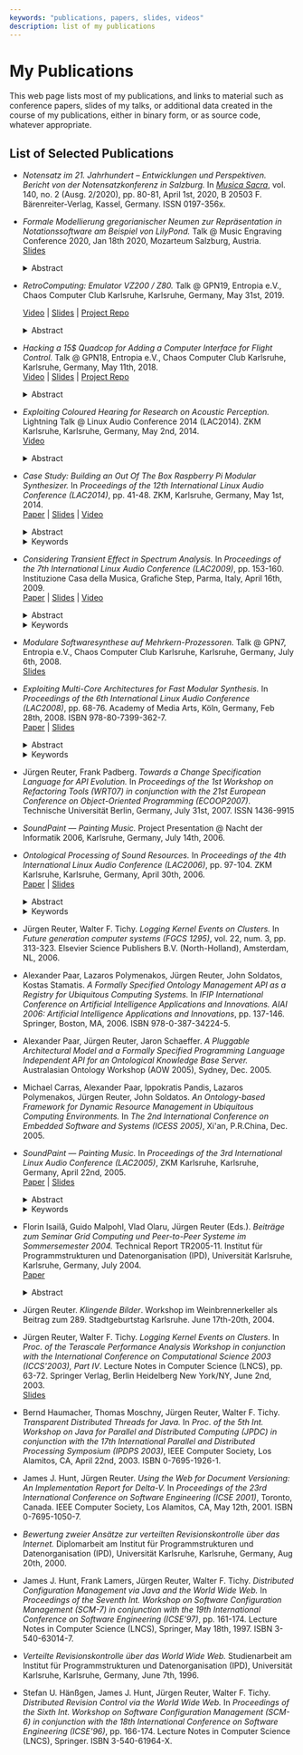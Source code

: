 ```yaml
---
keywords: "publications, papers, slides, videos"
description: list of my publications
---
```


# My Publications

This web page lists most of my publications, and links to material
such as conference papers, slides of my talks, or additional data
created in the course of my publications, either in binary form, or as
source code, whatever appropriate.

## List of Selected Publications

* _Notensatz im 21. Jahrhundert – Entwicklungen und Perspektiven.
  Bericht von der Notensatzkonferenz in Salzburg._ In [_Musica
  Sacra_](https://www.musica-sacra-online.de), vol. 140, no. 2
  (Ausg. 2/2020), pp. 80-81, April 1st, 2020, B 20503 F.
  Bärenreiter-Verlag, Kassel, Germany.  ISSN 0197-356x.

* _Formale Modellierung gregorianischer Neumen zur Repräsentation in
  Notationssoftware am Beispiel von LilyPond._ Talk @ Music Engraving
  Conference 2020, Jan 18th 2020, Mozarteum Salzburg, Austria.<br />
  [Slides](https://gitlab.com/MusicEngravingConference/2020/-/raw/master/Talks/Juergen%20Reuter/Modellierung%20gregorianischer%20Neumen.pdf?inline=false)
  <details>
    <summary>Abstract</summary>
    Supporting Gregorian neumes in music notation software requires
    formal modelling of music representation, as storage format and as
    input language.  Since neumes notation differs significantly from
    subsequent music notation, we give a short historical survey and
    explore a concept for musically adequate modelling based on the
    Solesmes monks’ 19th century research and more recent findings,
    including composition of ligatures from basic neumes, and compare
    it with different approaches.
  </details>

* _RetroComputing: Emulator VZ200 / Z80._ Talk @ GPN19, Entropia e.V.,
  Chaos Computer Club Karlsruhe, Karlsruhe, Germany, May 31st,
  2019.<br />

  [Video](https://media.ccc.de/v/gpn19-114-retrocomputing-emulator-vz200-z80) |
  [Slides](https://github.com/soundpaint/VZ200-Emulator/blob/master/src/doc/talk_gpn19_slides.odp) |
  [Project Repo](https://github.com/soundpaint/VZ200-Emulator)

  <details>
    <summary>Abstract</summary>
    In this talk, I present my project that implements a software
    emulation of a Z80 CPU and all other parts of a VZ200 computer
    (the hardware originally built around 1983).  The emulator
    software is written in Java, yet fast enough to run in realtime on
    current modest performance hardware.  Special features of the
    emulator include (among others):

    * a monitor control program with features for editing, running and
      debugging Z80 assember code,

    * a retro-fit mechanism that allows for annotation of assembler
      instructions (labels, comments, etc.)

    * a virtual clock mechanism that allows for realtime mapping of
      the emulated speaker's status onto state-of-the-art, sample
      buffer based sound card devices,

    * an abstract, mnemonic-level, yet still flexible architecture of
      the CPU emulation that allows for straight-forward extension or
      replacement of new or alternative op-codes without explicitly
      fiddling around with deeply nested instruction dispatch tables.

    Project Source Code: https://github.com/soundpaint/VZ200-Emulator
  </details>

* _Hacking a 15$ Quadcop for Adding a Computer Interface for Flight
  Control._ Talk @ GPN18, Entropia e.V., Chaos Computer Club
  Karlsruhe, Karlsruhe, Germany, May 11th, 2018.<br />
  [Video](https://media.ccc.de/v/gpn18-169-hacking-a-15-quadcop-for-adding-a-computer-interface-for-flight-control) |
  [Slides](https://github.com/soundpaint/QuadCopHack/blob/master/doc/talk-gpn18/quadcop-talk.odp) |
  [Project Repo](https://github.com/soundpaint/QuadCopHack)
  <details>
    <summary>Abstract</summary>
    In this talk I will present how I modified the remote control of a
    cheap 15$ quadcop in order to add a computer interface:

    * First, I developed a small hardware board for signal tapping
      from and signal injection into the quadcop's remote control.

    * Next, I connected an Arduino board and developed a small
      software written in the C programming language, that does
      real-time signal A/D conversion of incoming / outgoing flight
      control signals, time-stamping and low-level signal processing
      of incoming signal data, and buffering of incoming and outgoing
      signal data.

    * Third, I connected a Raspberry Pi 3 board to the Arduino board
      and developed a Java Application that retrieves flight control
      signal data from the Arduino with the possibility to record it
      to a file.  Also, the application allows for replaying recorded
      data back to the Arduino for signal injection into the quadcop's
      remote control.

    * The next step would be to extend the Java application for either
      editing recorded flight control data or creating completely new
      flight control data from scratch.

    Schematics and software are available as open source licensed
    under GNU GPL v3, see here:
    https://github.com/soundpaint/QuadCopHack
  </details>

* _Exploiting Coloured Hearing for Research on Acoustic Perception._
  Lightning Talk @ Linux Audio Conference 2014 (LAC2014).  ZKM
  Karlsruhe, Karlsruhe, Germany, May 2nd, 2014.<br />
  [Video](https://lac.linuxaudio.org/2014/video.php?id=19)
  <details>
    <summary>Abstract</summary>
    Coloured hearing is a form of synaesthesia with co-perception of
    acoustic stimuli as visual effects.  In contrast to acquired or
    induced synaesthesia, the genuine form is thought to origin very
    early in life and to not relevantly change over time.  Therefore,
    finding correlations between acoustic stimuli and visual effects
    with genuine coloured hearing and evaluating their visual
    significance even on adults gives hints on which acoustic
    properties have been significant for an individual since early
    life.  With this snapshot of significance taken from many
    individuals, we hope to better identify the border between
    congenital perception and perception habits created from cultural
    influence.  Knowledge about this border is essential for
    composition of contemporary music, as it marks the limit where
    musical parameters go beyond trainable perception and thus render
    irrelevant as compositorial means.  So far, for a preparatory case
    study we developed a set of sounds, tested it on a single genuine
    coloured hearing individual and present first results.
  </details>

* _Case Study: Building an Out Of The Box Raspberry Pi Modular
  Synthesizer._ In _Proceedings of the 12th International Linux Audio
  Conference (LAC2014)_, pp. 41-48.  ZKM, Karlsruhe, Germany, May 1st,
  2014.<br />
  [Paper](http://lac.linuxaudio.org/2014/papers/12.pdf) |
  [Slides](http://lac.linuxaudio.org/2014/download/raspmodsyn.pdf) |
  [Video](https://lac.linuxaudio.org/2014/video.php?id=9)
  <details>
    <summary>Abstract</summary>
    The idea is simple and obvious: Take some Raspberry Pi computing
    units, each as a reusable synthesizer module.  Connect them via a
    network.  Connect a notebook or PC to control and monitor them.
    Start playing on your virtually analog modular synthesizer.
    However, is existing Linux audio software sufficiently mature to
    implement this vision out of the box? We investigate how far we
    get in building such a synthesizer, what existing software to
    choose, analyse what limits we hit and what features still need to
    be implemented to make our vision become reality.
  </details>
  <details>
    <summary>Keywords</summary>
    Raspberry Pi, Virtual Anolog Modular Synthesizer, Distributed
    Networked Audio
  </details>

* _Considering Transient Effect in Spectrum Analysis._ In _Proceedings
  of the 7th International Linux Audio Conference (LAC2009)_,
  pp. 153-160.  Instituzione Casa della Musica, Grafiche Step, Parma,
  Italy, April 16th, 2009.<br />
  [Paper](https://lac.linuxaudio.org/2009/cdm/Saturday/15_Reuter/15.pdf) |
  [Slides](https://lac.linuxaudio.org/2009/cdm/Saturday/15_Reuter/TransientEffects.pdf) |
  [Video](http://lad.linuxaudio.org/events/2009_cdm/videos/)
  <details>
    <summary>Abstract</summary>
    Signal processing with discrete Fourier transform (DFT) works well
    in standard settings, but is unsatisfying for rapid changes in
    signal spectra.  We illustrate and analyze this phenomenon,
    develop a novel transform and prove its close relation to the
    Laplace transform.  We deploy our transform for deriving a
    replacement for the sliding window DFT.  Our approach features
    transient effect and hence shows more natural response to rapid
    spectral changes.
  </details>
  <details>
    <summary>Keywords</summary>
    signal processing, DFT, sliding window technique, spectral analysis
  </details>

* _Modulare Softwaresynthese auf Mehrkern-Prozessoren._ Talk @ GPN7,
  Entropia e.V., Chaos Computer Club Karlsruhe, Karlsruhe, Germany,
  July 6th, 2008.<br />
  [Slides](https://entropia.de/images/a/ab/GPN7-Schnelle-modulare-Synthese-auf-Mehrkern-Architekturen.pdf)

* _Exploiting Multi-Core Architectures for Fast Modular Synthesis._ In
  _Proceedings of the 6th International Linux Audio Conference
  (LAC2008)_, pp. 68-76.  Academy of Media Arts, Köln, Germany, Feb
  28th, 2008.  ISBN 978-80-7399-362-7.<br />
  [Paper](http://lac.linuxaudio.org/2008/download/papers/8.pdf) |
  [Slides](https://lac.linuxaudio.org/2008/download/slides/8/lac2008_paper8_slides.pdf)
  <details>
    <summary>Abstract</summary>
    Recently, CPU speed increases only slowly, while the number of
    transistors per chip keeps growing exponentially.  Consequently,
    processors with multi-core architectures are pervading the market.
    Unfortunately, most existing software still can not exploit the
    parallelism.  Since modular software sythesis implementations
    typically simulate parallel hardware, they are designated to run
    on parallel hardware.  We examine different approaches for
    parallelization of a modular software synthesizer and discuss
    their advantages and disadvantages with respect to both the
    performance gain and the impact on the software architecture.
  </details>
  <details>
    <summary>Keywords</summary>
    modular synthesis, multicore architectures, parallelization, scheduling, performance analysis
  </details>

* Jürgen Reuter, Frank Padberg.  _Towards a Change Specification
  Language for API Evolution._ In _Proceedings of the 1st Workshop on
  Refactoring Tools (WRT07) in conjunction with the 21st European
  Conference on Object-Oriented Programming (ECOOP2007)_.  Technische
  Universität Berlin, Germany, July 31st, 2007.  ISSN 1436-9915

* _SoundPaint — Painting Music._ Project Presentation @ Nacht der
  Informatik 2006, Karlsruhe, Germany, July 14th, 2006.

* _Ontological Processing of Sound Resources._ In _Proceedings of the
  4th International Linux Audio Conference (LAC2006)_, pp. 97-104.
  ZKM Karlsruhe, Karlsruhe, Germany, April 30th, 2006.<br />
  [Paper](http://lac.zkm.de/2006/papers/lac2006_juergen_reuter.pdf) |
  [Slides](http://lac.zkm.de/2006/presentations/lac2006_juergen_reuter_slides.pdf)
  <details>
    <summary>Abstract</summary>
    Modern music production systems provide a plethora of sound
    resources, e.g.hundreds or thousands of sound patches on a
    synthesizer.  The more the number of available sounds grows, the
    more difficult it becomes for the user to find the desired sound
    resource for a particular purpose, thus demanding for advanced
    retrieval techniques based on sound classification.  This paper
    gives a short survey of existing approaches on classification and
    retrieval of sound resources, discusses them and presents an
    advanced approach based on ontological knowledge processing.
  </details>
  <details>
    <summary>Keywords</summary>
    classification of sounds, sound resource lookup, ontologies, OWL
  </details>

* Jürgen Reuter, Walter F. Tichy.  _Logging Kernel Events on
  Clusters._ In _Future generation computer systems (FGCS 1295)_,
  vol. 22, num. 3, pp. 313-323.  Elsevier Science Publishers
  B.V. (North-Holland), Amsterdam, NL, 2006.

* Alexander Paar, Lazaros Polymenakos, Jürgen Reuter, John Soldatos,
  Kostas Stamatis.  _A Formally Specified Ontology Management API as a
  Registry for Ubiquitous Computing Systems._ In _IFIP International
  Conference on Artificial Intelligence Applications and Innovations.
  AIAI 2006: Artificial Intelligence Applications and Innovations_,
  pp. 137-146.  Springer, Boston, MA, 2006.  ISBN 978-0-387-34224-5.

* Alexander Paar, Jürgen Reuter, Jaron Schaeffer.  _A Pluggable
  Architectural Model and a Formally Specified Programming Language
  Independent API for an Ontological Knowledge Base Server._
  Australasian Ontology Workshop (AOW 2005), Sydney, Dec. 2005.

* Michael Carras, Alexander Paar, Ippokratis Pandis, Lazaros
  Polymenakos, Jürgen Reuter, John Soldatos.  _An Ontology-based
  Framework for Dynamic Resource Management in Ubiquitous Computing
  Environments._ In _The 2nd International Conference on Embedded
  Software and Systems (ICESS 2005)_, Xi'an, P.R.China, Dec. 2005.

* _SoundPaint — Painting Music._ In _Proceedings of the 3rd
  International Linux Audio Conference (LAC2005)_, ZKM Karlsruhe,
  Karlsruhe, Germany, April 22nd, 2005.<br />
  [Paper](http://lac.zkm.de/2005/papers/juergen_reuter.pdf) |
  [Slides](http://lac.zkm.de/2005/slides/juergen_reuter_slides.pdf)
  <details>
    <summary>Abstract</summary>
    We present a paradigm for synthesizing electronic music by
    graphical composing.  The problem of mapping colors to sounds is
    studied in detail from a mathematical as well as a pragmatic point
    of view.  We show how to map colors to sounds in a user-definable,
    topology preserving manner.  We demonstrate the usefulness of our
    approach on our prototype implementation of a graphical composing
    tool.
  </details>
  <details>
    <summary>Keywords</summary>
    electronic music, sound collages, graphical composing,
    color-to-sound mapping
  </details>

* Florin Isailă, Guido Malpohl, Vlad Olaru, Jürgen Reuter (Eds.).
  _Beiträge zum Seminar Grid Computing und Peer-to-Peer Systeme im
  Sommersemester 2004._ Technical Report TR2005-11.  Institut für
  Programmstrukturen und Datenorganisation (IPD), Universität
  Karlsruhe, Karlsruhe, Germany, July 2004.<br />
  [Paper](http://www.ipd.uni-karlsruhe.de/tichy/uploads/publikationen/74/tr2005-11.pdf)
  <details>
    <summary>Abstract</summary>
    Im Sommersemester 2004 wurde im Seminar „Grid Computing und
    Peer-to-Peer Systeme“ eine Reihe aktueller Themen aus den Gebieten
    Grid Computing, Peer-to-Peer-Systeme und Ad-Hoc-Netzwerke
    angeboten.  Jeder Teilnehmer wählte hieraus ein Thema, um darüber
    in der Form eines medial gestützten Vortrages zu referieren.  Um
    allen Teilnehmern die Gelegenheit zu geben, aus diesem Seminar
    nachhaltig etwas mitzunehmen, fertigte jeder Vortragende eine
    allen zugängliche schriftliche Ausarbeitung an.  Die
    Ausarbeitungen finden sich in leicht redigierter Fassung durch die
    Editoren im vorliegenden technischen Bericht wieder.
  </details>

* Jürgen Reuter.  _Klingende Bilder_.  Workshop im Weinbrennerkeller
  als Beitrag zum 289. Stadtgeburtstag Karlsruhe.  June 17th-20th,
  2004.

* Jürgen Reuter, Walter F. Tichy.  _Logging Kernel Events on
  Clusters_.  In _Proc. of the Terascale Performance Analysis Workshop
  in conjunction with the International Conference on Computational
  Science 2003 (ICCS'2003), Part IV_.  Lecture Notes in Computer
  Science (LNCS), pp. 63-72.  Springer Verlag, Berlin Heidelberg New
  York/NY, June 2nd, 2003.<br />
  [Slides](https://github.com/soundpaint/publications/blob/master/iccs2003/iccs2003.ppt)

* Bernd Haumacher, Thomas Moschny, Jürgen Reuter, Walter F. Tichy.
  _Transparent Distributed Threads for Java._ In _Proc. of the 5th
  Int. Workshop on Java for Parallel and Distributed Computing (JPDC)
  in conjunction with the 17th International Parallel and Distributed
  Processing Symposium (IPDPS 2003)_, IEEE Computer Society, Los
  Alamitos, CA, April 22nd, 2003.  ISBN 0-7695-1926-1.

* James J. Hunt, Jürgen Reuter.  _Using the Web for Document
  Versioning: An Implementation Report for Delta-V._ In _Proceedings
  of the 23rd International Conference on Software Engineering (ICSE
  2001)_, Toronto, Canada.  IEEE Computer Society, Los Alamitos, CA,
  May 12th, 2001.  ISBN 0-7695-1050-7.

* _Bewertung zweier Ansätze zur verteilten Revisionskontrolle über das
  Internet._ Diplomarbeit am Institut für Programmstrukturen und
  Datenorganisation (IPD), Universität Karlsruhe, Karlsruhe, Germany,
  Aug 20th, 2000.

* James J. Hunt, Frank Lamers, Jürgen Reuter, Walter F. Tichy.
  _Distributed Configuration Management via Java and the World Wide
  Web._ In _Proceedings of the Seventh Int. Workshop on Software
  Configuration Management (SCM-7) in conjunction with the 19th
  International Conference on Software Engineering (ICSE'97)_,
  pp. 161-174.  Lecture Notes in Computer Science (LNCS), Springer,
  May 18th, 1997.  ISBN 3-540-63014-7.

* _Verteilte Revisionskontrolle über das World Wide Web._
  Studienarbeit am Institut für Programmstrukturen und
  Datenorganisation (IPD), Universität Karlsruhe, Karlsruhe, Germany,
  June 7th, 1996.

* Stefan U. Hänßgen, James J. Hunt, Jürgen Reuter, Walter F. Tichy.
  _Distributed Revision Control via the World Wide Web._ In
  _Proceedings of the Sixth Int. Workshop on Software Configuration
  Management (SCM-6) in conjunction with the 18th International
  Conference on Software Engineering (ICSE'96)_, pp. 166-174.  Lecture
  Notes in Computer Science (LNCS), Springer.  ISBN 3-540-61964-X.

